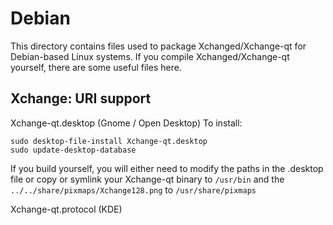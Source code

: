 
Debian
====================
This directory contains files used to package Xchanged/Xchange-qt
for Debian-based Linux systems. If you compile Xchanged/Xchange-qt yourself, there are some useful files here.

## Xchange: URI support ##


Xchange-qt.desktop  (Gnome / Open Desktop)
To install:

	sudo desktop-file-install Xchange-qt.desktop
	sudo update-desktop-database

If you build yourself, you will either need to modify the paths in
the .desktop file or copy or symlink your Xchange-qt binary to `/usr/bin`
and the `../../share/pixmaps/Xchange128.png` to `/usr/share/pixmaps`

Xchange-qt.protocol (KDE)

